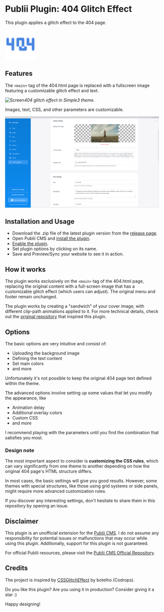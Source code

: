 # Publii Plugin: 404 Glitch Effect 
This plugin applies a glitch effect to the 404 page.

<p><img height="100" alt="publii plugin" title="Plugin icons" src="https://raw.githubusercontent.com/gpsblues/Publii-Plugin-404-Glitch-Effect/b5852c3caf483c827090fb81efcf4aa5ff9b0daa/.assets/thumbnail.svg"></p>

## Features
The `<main>` tag of the 404.html page is replaced with a fullscreen image featuring a customizable glitch effect and text.

![Screen](https://github.com/gpsblues/Publii-Plugin-404-Glitch-Effect/blob/main/.assets/screen.gif)*404 glitch effect in Simple3 theme.*

Images, text, CSS, and other parameters are customizable.

![Publii plugin screenshot](https://raw.githubusercontent.com/gpsblues/Publii-Plugin-404-Glitch-Effect/refs/heads/main/.assets/screen.png)

## Installation and Usage
- Download the .zip file of the latest plugin version from the [release page](../../releases/).
- Open Publii CMS and [install the plugin](https://getpublii.com/docs/plugins.html#installingplugins).
- [Enable the plugin](https://getpublii.com/docs/plugins.html#enablingplugins).
- Set plugin options by clicking on its name.
- Save and Preview/Sync your website to see it in action.

## How it works
The plugin works exclusively on the `<main>` tag of the 404.html page, replacing the original content with a full-screen image that has a customizable glitch effect (which users can adjust). The original menu and footer remain unchanged.

The plugin works by creating a "sandwich" of your cover image, with different clip-path animations applied to it. For more technical details, check out the [original repository](https://github.com/codrops/CSSGlitchEffect/) that inspired this plugin.

## Options
The basic options are very intuitive and consist of:
- Uploading the background image
- Defining the text content
- Set main colors
- and more

Unfortunately it's not possible to keep the original 404 page text defined within the theme.

The advanced options involve setting up some values that let you modify the appearance, like
- Animation delay
- Additional overlay colors
- Custom CSS
- and more

I recommend playing with the parameters until you find the combination that satisfies you most.

### Design note
The most important aspect to consider is **customizing the CSS rules**, which can vary significantly from one theme to another depending on how the original 404 page's HTML structure differs.

In most cases, the basic settings will give you good results. However, some themes with special structures, like those using grid systems or side panels, might require more advanced customization rules.

If you discover any interesting settings, don't hesitate to share them in this repository by opening an issue.

## Disclaimer
This plugin is an unofficial extension for the [Publii CMS](https://getpublii.com/). I do not assume any responsibility for potential issues or malfunctions that may occur while using this plugin. Additionally, support for this plugin is not guaranteed.

For official Publii resources, please visit the [Publii CMS Official Repository](https://marketplace.getpublii.com/plugins/).

## Credits
The project is inspired by [CSSGlitchEffect](https://github.com/codrops/CSSGlitchEffect/) by botelho (Codrops).

Do you like this plugin? Are you using it in production? Consider giving it a star :)

Happy designing!